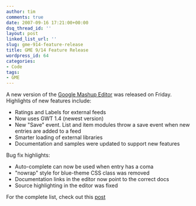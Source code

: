 ```yaml
---
author: tim
comments: true
date: 2007-09-16 17:21:00+00:00
dsq_thread_id: ''
layout: post
linked_list_url: ''
slug: gme-914-feature-release
title: GME 9/14 Feature Release
wordpress_id: 64
categories:
- Code
tags:
- GME
---
```


A new version of the [Google Mashup Editor](http://editor.googlemashups.com)
was released on Friday. Highlights of new features include:  
* Ratings and Labels for external feeds  
* Now uses GWT 1.4 (newest version)  
* New "Save" event. List and item modules throw a save event when new entries
are added to a feed  
* Smarter loading of external libraries  
* Documentation and samples were updated to support new features  
  
Bug fix highlights:  
* Auto-complete can now be used when entry has a coma  
* "nowrap" style for blue-theme CSS class was removed  
* Documentation links in the editor now point to the correct docs  
* Source highlighting in the editor was fixed  
  
For the complete list, check out this
[post](http://googlemashupeditor.blogspot.com/2007/09/more-new-stuff-914-feature-release.html)

